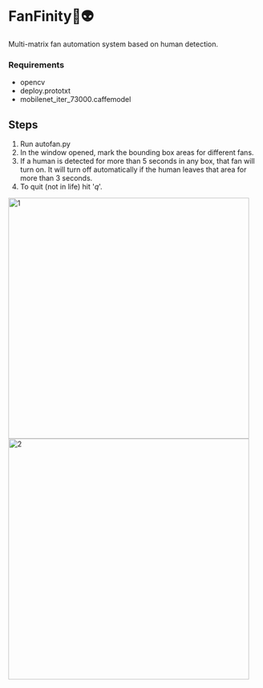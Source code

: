
# FanFinity🪭👽
Multi-matrix fan automation system based on human detection.

### Requirements
- opencv
- deploy.prototxt
- mobilenet_iter_73000.caffemodel
## Steps
1. Run autofan.py
2. In the window opened, mark the bounding box areas for different fans.
3. If a human is detected for more than 5 seconds in any box, that fan will turn on. It will turn off automatically if the human leaves that area for more than 3 seconds.
4. To quit (not in life) hit '*q*'.


<img width="480" alt="1" src="https://github.com/user-attachments/assets/dfd2e6a6-efb9-479a-a96c-44c6f54ae17d" />

<img width="480" alt="2" src="https://github.com/user-attachments/assets/a206b7bc-e3fe-4032-b0e6-cfb9355ea217" />

